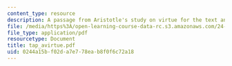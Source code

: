 ```yaml
---
content_type: resource
description: A passage from Aristotle's study on virtue for the text analysis presentation.
file: /media/https%3A/open-learning-course-data-rc.s3.amazonaws.com/24-200-ancient-philosophy-fall-2004/0244a15bf02da7e778eab8f0f6c72a18_tap_avirtue.pdf
file_type: application/pdf
resourcetype: Document
title: tap_avirtue.pdf
uid: 0244a15b-f02d-a7e7-78ea-b8f0f6c72a18
---
```

